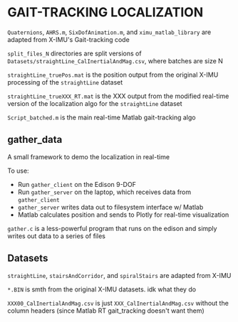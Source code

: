# GAIT-TRACKING LOCALIZATION
`Quaternions`, `AHRS.m`, `SixDofAnimation.m`, and `ximu_matlab_library` are adapted from X-IMU's Gait-tracking code

`split_files_N` directories are split versions of `Datasets/straightLine_CalInertialAndMag.csv`, where batches are size N

`straightLine_truePos.mat` is the position output from the original X-IMU processing of the `straightLine` dataset

`straightLine_trueXXX_RT.mat` is the XXX output from the modified real-time version of the localization algo for the `straightLine` dataset

`Script_batched.m` is the main real-time Matlab gait-tracking algo

## gather_data
A small framework to demo the localization in real-time

To use:
* Run `gather_client` on the Edison 9-DOF
* Run `gather_server` on the laptop, which receives data from `gather_client`
* `gather_server` writes data out to filesystem interface w/ Matlab
* Matlab calculates position and sends to Plotly for real-time visualization

`gather.c` is a less-powerful program that runs on the edison and simply writes out data to a series of files

## Datasets
`straightLine`, `stairsAndCorridor`, and `spiralStairs` are adapted from X-IMU

`*.BIN` is smth from the original X-IMU datasets. idk what they do

`XXX00_CalInertialAndMag.csv` is just `XXX_CalInertialAndMag.csv` without the column headers (since Matlab RT gait_tracking doesn't want them)
